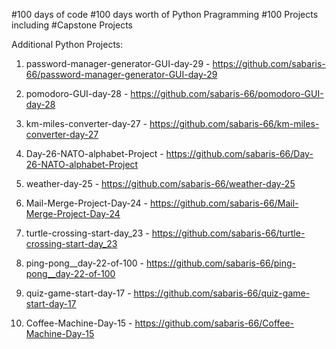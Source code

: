 #100 days of code
#100 days worth of Python Pragramming
#100 Projects including #Capstone Projects

Additional Python Projects:

1. password-manager-generator-GUI-day-29 - https://github.com/sabaris-66/password-manager-generator-GUI-day-29

2. pomodoro-GUI-day-28 - https://github.com/sabaris-66/pomodoro-GUI-day-28

3. km-miles-converter-day-27 - https://github.com/sabaris-66/km-miles-converter-day-27

4. Day-26-NATO-alphabet-Project - https://github.com/sabaris-66/Day-26-NATO-alphabet-Project

5. weather-day-25 - https://github.com/sabaris-66/weather-day-25

6. Mail-Merge-Project-Day-24 - https://github.com/sabaris-66/Mail-Merge-Project-Day-24

7. turtle-crossing-start-day_23 - https://github.com/sabaris-66/turtle-crossing-start-day_23

8. ping-pong__day-22-of-100 - https://github.com/sabaris-66/ping-pong__day-22-of-100

9. quiz-game-start-day-17 - https://github.com/sabaris-66/quiz-game-start-day-17

10. Coffee-Machine-Day-15 - https://github.com/sabaris-66/Coffee-Machine-Day-15


